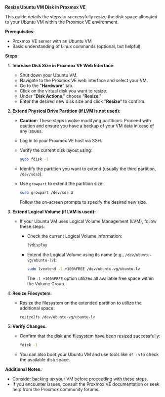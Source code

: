 **Resize Ubuntu VM Disk in Proxmox VE**

This guide details the steps to successfully resize the disk space allocated to your Ubuntu VM within the Proxmox VE environment. 

**Prerequisites:**

- Proxmox VE server with an Ubuntu VM
- Basic understanding of Linux commands (optional, but helpful)

**Steps:**

1. **Increase Disk Size in Proxmox VE Web Interface:**
   - Shut down your Ubuntu VM.
   - Navigate to the Proxmox VE web interface and select your VM.
   - Go to the "**Hardware**" tab.
   - Click on the virtual disk you want to resize.
   - Under "**Disk Actions**," choose "**Resize**."
   - Enter the desired new disk size and click "**Resize**" to confirm.

2. **Extend Physical Drive Partition (if LVM is not used):**
   - **Caution:** These steps involve modifying partitions. Proceed with caution and ensure you have a backup of your VM data in case of any issues.
   - Log in to your Proxmox VE host via SSH.
   - Verify the current disk layout using:

     ```bash
     sudo fdisk -l
     ```

   - Identify the partition you want to extend (usually the third partition, `/dev/sda3`).
   - Use `growpart` to extend the partition size:

     ```bash
     sudo growpart /dev/sda 3
     ```

     Follow the on-screen prompts to specify the desired new size.

3. **Extend Logical Volume (if LVM is used):**
   - If your Ubuntu VM uses Logical Volume Management (LVM), follow these steps:

     - Check the current Logical Volume information:

       ```bash
       lvdisplay
       ```

     - Extend the Logical Volume using its name (e.g., `/dev/ubuntu-vg/ubuntu-lv`):

       ```bash
       sudo lvextend -l +100%FREE /dev/ubuntu-vg/ubuntu-lv
       ```

       The `-l +100%FREE` option utilizes all available free space within the Volume Group.

4. **Resize Filesystem:**
   - Resize the filesystem on the extended partition to utilize the additional space:

     ```bash
     resize2fs /dev/ubuntu-vg/ubuntu-lv
     ```

5. **Verify Changes:**
   - Confirm that the disk and filesystem have been resized successfully:

     ```bash
     fdisk -l
     ```

   - You can also boot your Ubuntu VM and use tools like `df -h` to check the available disk space.

**Additional Notes:**

- Consider backing up your VM before proceeding with these steps.
- If you encounter issues, consult the Proxmox VE documentation or seek help from the Proxmox community forums.
